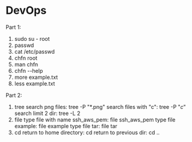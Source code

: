 # DevOps
Part 1:
1. sudo su - root
2. passwd
3. cat /etc/passwd
4. chfn root
5. man chfn
5. chfn --help
6. more example.txt
6. less example.txt

Part 2:
1. tree
search png files: tree -P "*.png"
search files with "c": tree -P "*c*"
search limit 2 dir: tree -L 2
2. file 
type file with name ssh_aws_pem: file ssh_aws_pem
type file example: file example
type file tar: file tar
3. cd
return to home directory: cd 
return to previous dir: cd ..

